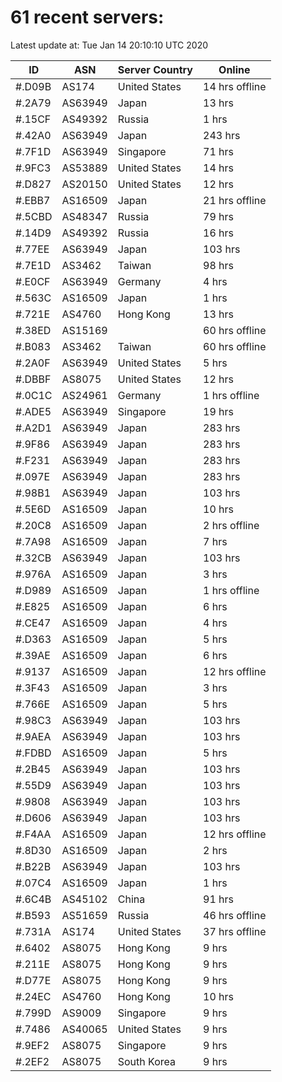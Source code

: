 # 61 recent servers:

Latest update at: Tue Jan 14 20:10:10 UTC 2020

| ID | ASN | Server Country | Online |
| -- | --- | -------------- | ------ |
| #.D09B | AS174 | United States | 14 hrs offline |
| #.2A79 | AS63949 | Japan | 13 hrs |
| #.15CF | AS49392 | Russia | 1 hrs |
| #.42A0 | AS63949 | Japan | 243 hrs |
| #.7F1D | AS63949 | Singapore | 71 hrs |
| #.9FC3 | AS53889 | United States | 14 hrs |
| #.D827 | AS20150 | United States | 12 hrs |
| #.EBB7 | AS16509 | Japan | 21 hrs offline |
| #.5CBD | AS48347 | Russia | 79 hrs |
| #.14D9 | AS49392 | Russia | 16 hrs |
| #.77EE | AS63949 | Japan | 103 hrs |
| #.7E1D | AS3462 | Taiwan | 98 hrs |
| #.E0CF | AS63949 | Germany | 4 hrs |
| #.563C | AS16509 | Japan | 1 hrs |
| #.721E | AS4760 | Hong Kong | 13 hrs |
| #.38ED | AS15169 |  | 60 hrs offline |
| #.B083 | AS3462 | Taiwan | 60 hrs offline |
| #.2A0F | AS63949 | United States | 5 hrs |
| #.DBBF | AS8075 | United States | 12 hrs |
| #.0C1C | AS24961 | Germany | 1 hrs offline |
| #.ADE5 | AS63949 | Singapore | 19 hrs |
| #.A2D1 | AS63949 | Japan | 283 hrs |
| #.9F86 | AS63949 | Japan | 283 hrs |
| #.F231 | AS63949 | Japan | 283 hrs |
| #.097E | AS63949 | Japan | 283 hrs |
| #.98B1 | AS63949 | Japan | 103 hrs |
| #.5E6D | AS16509 | Japan | 10 hrs |
| #.20C8 | AS16509 | Japan | 2 hrs offline |
| #.7A98 | AS16509 | Japan | 7 hrs |
| #.32CB | AS63949 | Japan | 103 hrs |
| #.976A | AS16509 | Japan | 3 hrs |
| #.D989 | AS16509 | Japan | 1 hrs offline |
| #.E825 | AS16509 | Japan | 6 hrs |
| #.CE47 | AS16509 | Japan | 4 hrs |
| #.D363 | AS16509 | Japan | 5 hrs |
| #.39AE | AS16509 | Japan | 6 hrs |
| #.9137 | AS16509 | Japan | 12 hrs offline |
| #.3F43 | AS16509 | Japan | 3 hrs |
| #.766E | AS16509 | Japan | 5 hrs |
| #.98C3 | AS63949 | Japan | 103 hrs |
| #.9AEA | AS63949 | Japan | 103 hrs |
| #.FDBD | AS16509 | Japan | 5 hrs |
| #.2B45 | AS63949 | Japan | 103 hrs |
| #.55D9 | AS63949 | Japan | 103 hrs |
| #.9808 | AS63949 | Japan | 103 hrs |
| #.D606 | AS63949 | Japan | 103 hrs |
| #.F4AA | AS16509 | Japan | 12 hrs offline |
| #.8D30 | AS16509 | Japan | 2 hrs |
| #.B22B | AS63949 | Japan | 103 hrs |
| #.07C4 | AS16509 | Japan | 1 hrs |
| #.6C4B | AS45102 | China | 91 hrs |
| #.B593 | AS51659 | Russia | 46 hrs offline |
| #.731A | AS174 | United States | 37 hrs offline |
| #.6402 | AS8075 | Hong Kong | 9 hrs |
| #.211E | AS8075 | Hong Kong | 9 hrs |
| #.D77E | AS8075 | Hong Kong | 9 hrs |
| #.24EC | AS4760 | Hong Kong | 10 hrs |
| #.799D | AS9009 | Singapore | 9 hrs |
| #.7486 | AS40065 | United States | 9 hrs |
| #.9EF2 | AS8075 | Singapore | 9 hrs |
| #.2EF2 | AS8075 | South Korea | 9 hrs |

